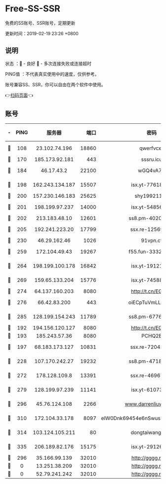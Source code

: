# Free-SS-SSR

免费的SS账号、SSR账号，定期更新

更新时间：2019-02-19 23:26 +0800

## 说明

状态     ：🙂 - 良好 🙁 - 多次连接失败或连接超时

PING值   ：不代表真实使用中的速度，仅供参考。

账号兼容SS、SSR，你可以自由在两个软件中使用。

👉[扫码页面](https://liesauer.github.io/free-ss-ssr.github.io/)👈

## 账号

|-|PING|服务器|端口|密码|加密方式|区域|
|:----:|:----:|:-----:|-----:|:----:|:----:|:----:|
|🙂|108|23.102.74.196|18860|qwerfvcxz|aes-256-gcm|JP|
|🙂|170|185.173.92.181|443|sssru.icu|rc4-md5|RU|
|🙂|184|46.17.43.2|22100|wGQ4vA7D|aes-256-gcm|RU|
|🙂|198|162.243.134.187|15507|isx.yt-77618718|aes-256-cfb|US|
|🙂|200|157.230.146.183|25625|shy19921124|rc4-md5|US|
|🙂|201|198.199.97.237|14000|isx.yt-54856932|aes-256-cfb|US|
|🙂|202|213.183.48.10|12601|ss8.pm-40202630|rc4-md5|RU|
|🙂|205|192.241.223.20|17799|ssx.re-12569451|aes-256-cfb|US|
|🙂|230|46.29.162.46|1026|91vpn.cf|rc4-md5|RU|
|🙂|259|172.104.49.43|19267|f55.fun-33324216|aes-256-cfb|SG|
|🙂|264|198.199.100.178|16842|isx.yt-19121084|aes-256-cfb|US|
|🙂|269|159.65.133.204|15776|isx.yt-74588926|aes-256-cfb|SG|
|🙂|274|64.137.160.203|8080|http://t.cn/EGJIyrl|rc4-md5|CA|
|🙂|276|66.42.83.200|443|oiECpTuVmLLxk4Ts|aes-256-cfb|US|
|🙂|285|128.199.154.243|11789|ss8.pm-67760833|aes-256-cfb|SG|
|🙂|192|194.156.120.127|8080|http://t.cn/EGJIyrl|rc4-md5|RU|
|🙂|193|185.243.57.36|8080|PCHQ2E|rc4-md5|US|
|🙂|197|68.183.173.127|10831|ssx.re-72043236|aes-256-cfb|US|
|🙂|228|107.170.242.27|19232|ss8.pm-47184551|aes-256-cfb|US|
|🙂|272|178.128.109.8|13391|ssx.re-46967706|aes-256-cfb|SG|
|🙂|279|128.199.97.239|11141|isx.yt-61073883|aes-256-cfb|SG|
|🙂|296|45.76.124.108|2266|www.darrenliuwei.com|aes-256-cfb|AU|
|🙂|310|172.104.33.178|8097|eIW0Dnk69454e6nSwuspv9DmS201tQ0D|aes-256-cfb|SG|
|🙂|314|103.124.105.211|80|dongtaiwang.com|aes-256-cfb|US|
|🙂|335|206.189.82.176|15175|isx.yt-29126697|aes-256-cfb|SG|
|🙁|296|35.166.99.139|32010|http://gggg.rocks|chacha20|US|
|🙁|0|13.251.38.209|32010|http://gggg.rocks|chacha20|SG|
|🙁|0|52.79.241.242|32010|http://gggg.rocks|chacha20|KR|
